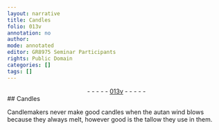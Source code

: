 ```yaml
---
layout: narrative
title: Candles
folio: 013v
annotation: no
author:
mode: annotated
editor: GR8975 Seminar Participants
rights: Public Domain
categories: []
tags: []
---
```


 <div class="folio" align="center">- - - - - <a href="http://gallica.bnf.fr/ark:/12148/btv1b10500001g/f32.image" target="_blank">013v</a> - - - - - </div> 
## Candles

 
Candlemakers never make good candles when the autan wind blows because they always melt, however good is the tallow they use in them.
 